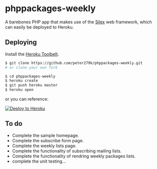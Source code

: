 # phppackages-weekly

A barebones PHP app that makes use of the [Silex](http://silex.sensiolabs.org/) web framework, which can easily be deployed to Heroku.

## Deploying

Install the [Heroku Toolbelt](https://toolbelt.heroku.com/).

```bash
$ git clone https://github.com/peter279k/phppackages-weekly.git
# or clone your own fork

$ cd phppackages-weekly
$ heroku create
$ git push heroku master
$ heroku open
```

or you can reference:

[![Deploy to Heroku](https://www.herokucdn.com/deploy/button.png)](https://heroku.com/deploy)

## To do

- Complete the sample homepage.
- Complete the subscribe form page.
- Complete the weekly lists page.
- Complete the functionality of subscribing mailing lists.
- Complete the functionality of rendring weekly packages lists.
- complete the unit testing...
